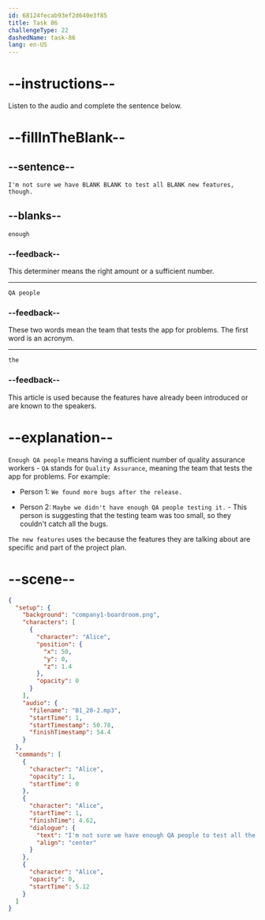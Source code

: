 ```yaml
---
id: 68124fecab93ef2d640e3f85
title: Task 86
challengeType: 22
dashedName: task-86
lang: en-US
---
```


<!-- (Audio) Alice: I'm not sure we have enough QA people to test all the new features, though. -->

# --instructions--

Listen to the audio and complete the sentence below.

# --fillInTheBlank--

## --sentence--

`I'm not sure we have BLANK BLANK to test all BLANK new features, though.`

## --blanks--

`enough`

### --feedback--

This determiner means the right amount or a sufficient number.

---

`QA people`

### --feedback--

These two words mean the team that tests the app for problems. The first word is an acronym.

---

`the`

### --feedback--

This article is used because the features have already been introduced or are known to the speakers.

# --explanation--

`Enough QA people` means having a sufficient number of quality assurance workers - `QA` stands for `Quality Assurance`, meaning the team that tests the app for problems. For example:

- Person 1: `We found more bugs after the release.`

- Person 2: `Maybe we didn't have enough QA people testing it.` - This person is suggesting that the testing team was too small, so they couldn't catch all the bugs.

`The new features` uses `the` because the features they are talking about are specific and part of the project plan.

# --scene--

```json
{
  "setup": {
    "background": "company1-boardroom.png",
    "characters": [
      {
        "character": "Alice",
        "position": {
          "x": 50,
          "y": 0,
          "z": 1.4
        },
        "opacity": 0
      }
    ],
    "audio": {
      "filename": "B1_20-2.mp3",
      "startTime": 1,
      "startTimestamp": 50.78,
      "finishTimestamp": 54.4
    }
  },
  "commands": [
    {
      "character": "Alice",
      "opacity": 1,
      "startTime": 0
    },
    {
      "character": "Alice",
      "startTime": 1,
      "finishTime": 4.62,
      "dialogue": {
        "text": "I'm not sure we have enough QA people to test all the new features, though.",
        "align": "center"
      }
    },
    {
      "character": "Alice",
      "opacity": 0,
      "startTime": 5.12
    }
  ]
}
```
